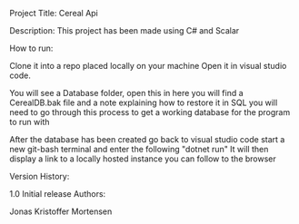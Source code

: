 Project Title: Cereal Api

Description: This project has been made using C# and Scalar

How to run:

Clone it into a repo placed locally on your machine
Open it in visual studio code.

You will see a Database folder, open this
in here you will find a CerealDB.bak file and a note explaining
how to restore it in SQL you will need to go through this process 
to get a working database for the program to run with

After the database has been created go back to visual studio code 
start a new git-bash terminal and enter the following "dotnet run"
It will then display a link to a locally hosted instance you can follow to the browser

Version History:

1.0
Initial release
Authors:

Jonas Kristoffer Mortensen
